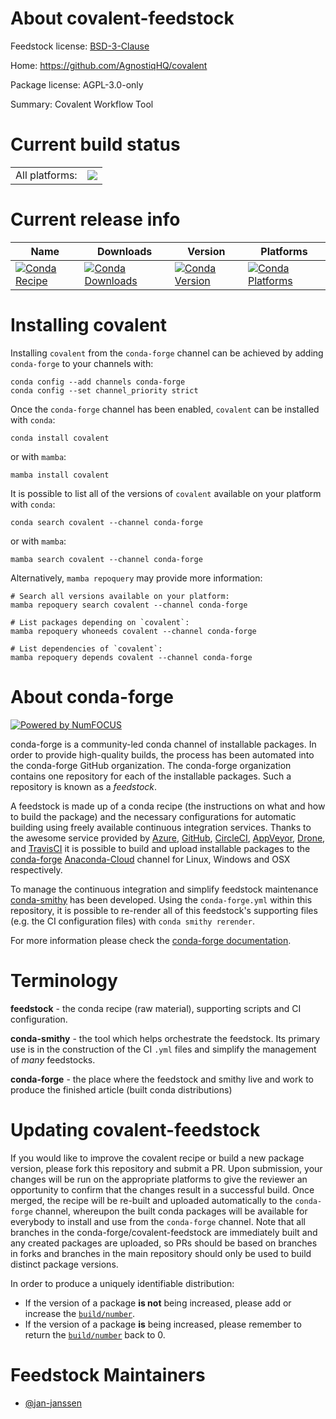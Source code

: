 About covalent-feedstock
========================

Feedstock license: [BSD-3-Clause](https://github.com/conda-forge/covalent-feedstock/blob/main/LICENSE.txt)

Home: https://github.com/AgnostiqHQ/covalent

Package license: AGPL-3.0-only

Summary: Covalent Workflow Tool

Current build status
====================


<table><tr><td>All platforms:</td>
    <td>
      <a href="https://dev.azure.com/conda-forge/feedstock-builds/_build/latest?definitionId=19719&branchName=main">
        <img src="https://dev.azure.com/conda-forge/feedstock-builds/_apis/build/status/covalent-feedstock?branchName=main">
      </a>
    </td>
  </tr>
</table>

Current release info
====================

| Name | Downloads | Version | Platforms |
| --- | --- | --- | --- |
| [![Conda Recipe](https://img.shields.io/badge/recipe-covalent-green.svg)](https://anaconda.org/conda-forge/covalent) | [![Conda Downloads](https://img.shields.io/conda/dn/conda-forge/covalent.svg)](https://anaconda.org/conda-forge/covalent) | [![Conda Version](https://img.shields.io/conda/vn/conda-forge/covalent.svg)](https://anaconda.org/conda-forge/covalent) | [![Conda Platforms](https://img.shields.io/conda/pn/conda-forge/covalent.svg)](https://anaconda.org/conda-forge/covalent) |

Installing covalent
===================

Installing `covalent` from the `conda-forge` channel can be achieved by adding `conda-forge` to your channels with:

```
conda config --add channels conda-forge
conda config --set channel_priority strict
```

Once the `conda-forge` channel has been enabled, `covalent` can be installed with `conda`:

```
conda install covalent
```

or with `mamba`:

```
mamba install covalent
```

It is possible to list all of the versions of `covalent` available on your platform with `conda`:

```
conda search covalent --channel conda-forge
```

or with `mamba`:

```
mamba search covalent --channel conda-forge
```

Alternatively, `mamba repoquery` may provide more information:

```
# Search all versions available on your platform:
mamba repoquery search covalent --channel conda-forge

# List packages depending on `covalent`:
mamba repoquery whoneeds covalent --channel conda-forge

# List dependencies of `covalent`:
mamba repoquery depends covalent --channel conda-forge
```


About conda-forge
=================

[![Powered by
NumFOCUS](https://img.shields.io/badge/powered%20by-NumFOCUS-orange.svg?style=flat&colorA=E1523D&colorB=007D8A)](https://numfocus.org)

conda-forge is a community-led conda channel of installable packages.
In order to provide high-quality builds, the process has been automated into the
conda-forge GitHub organization. The conda-forge organization contains one repository
for each of the installable packages. Such a repository is known as a *feedstock*.

A feedstock is made up of a conda recipe (the instructions on what and how to build
the package) and the necessary configurations for automatic building using freely
available continuous integration services. Thanks to the awesome service provided by
[Azure](https://azure.microsoft.com/en-us/services/devops/), [GitHub](https://github.com/),
[CircleCI](https://circleci.com/), [AppVeyor](https://www.appveyor.com/),
[Drone](https://cloud.drone.io/welcome), and [TravisCI](https://travis-ci.com/)
it is possible to build and upload installable packages to the
[conda-forge](https://anaconda.org/conda-forge) [Anaconda-Cloud](https://anaconda.org/)
channel for Linux, Windows and OSX respectively.

To manage the continuous integration and simplify feedstock maintenance
[conda-smithy](https://github.com/conda-forge/conda-smithy) has been developed.
Using the ``conda-forge.yml`` within this repository, it is possible to re-render all of
this feedstock's supporting files (e.g. the CI configuration files) with ``conda smithy rerender``.

For more information please check the [conda-forge documentation](https://conda-forge.org/docs/).

Terminology
===========

**feedstock** - the conda recipe (raw material), supporting scripts and CI configuration.

**conda-smithy** - the tool which helps orchestrate the feedstock.
                   Its primary use is in the construction of the CI ``.yml`` files
                   and simplify the management of *many* feedstocks.

**conda-forge** - the place where the feedstock and smithy live and work to
                  produce the finished article (built conda distributions)


Updating covalent-feedstock
===========================

If you would like to improve the covalent recipe or build a new
package version, please fork this repository and submit a PR. Upon submission,
your changes will be run on the appropriate platforms to give the reviewer an
opportunity to confirm that the changes result in a successful build. Once
merged, the recipe will be re-built and uploaded automatically to the
`conda-forge` channel, whereupon the built conda packages will be available for
everybody to install and use from the `conda-forge` channel.
Note that all branches in the conda-forge/covalent-feedstock are
immediately built and any created packages are uploaded, so PRs should be based
on branches in forks and branches in the main repository should only be used to
build distinct package versions.

In order to produce a uniquely identifiable distribution:
 * If the version of a package **is not** being increased, please add or increase
   the [``build/number``](https://docs.conda.io/projects/conda-build/en/latest/resources/define-metadata.html#build-number-and-string).
 * If the version of a package **is** being increased, please remember to return
   the [``build/number``](https://docs.conda.io/projects/conda-build/en/latest/resources/define-metadata.html#build-number-and-string)
   back to 0.

Feedstock Maintainers
=====================

* [@jan-janssen](https://github.com/jan-janssen/)

